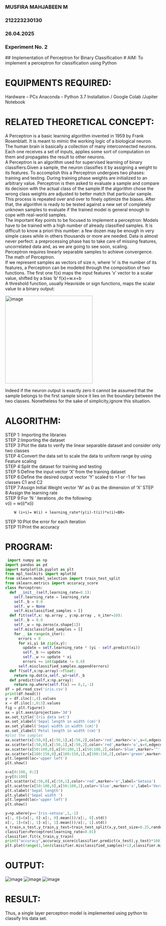 <H3>MUSFIRA MAHJABEEN M</H3>
<H3>212223230130</H3>
<H3>26.04.2025</H3>
<H3>Experiment No. 2 </H3>
## Implementation of Perceptron for Binary Classification
# AIM:
To implement a perceptron for classification using Python<BR>

# EQUIPMENTS REQUIRED:
Hardware – PCs
Anaconda – Python 3.7 Installation / Google Colab /Jupiter Notebook

# RELATED THEORETICAL CONCEPT:
A Perceptron is a basic learning algorithm invented in 1959 by Frank Rosenblatt. It is meant to mimic the working logic of a biological neuron. The human brain is basically a collection of many interconnected neurons. Each one receives a set of inputs, applies some sort of computation on them and propagates the result to other neurons.<BR>
A Perceptron is an algorithm used for supervised learning of binary classifiers.Given a sample, the neuron classifies it by assigning a weight to its features. To accomplish this a Perceptron undergoes two phases: training and testing. During training phase weights are initialized to an arbitrary value. Perceptron is then asked to evaluate a sample and compare its decision with the actual class of the sample.If the algorithm chose the wrong class weights are adjusted to better match that particular sample. This process is repeated over and over to finely optimize the biases. After that, the algorithm is ready to be tested against a new set of completely unknown samples to evaluate if the trained model is general enough to cope with real-world samples.<BR>
The important Key points to be focused to implement a perceptron:
Models have to be trained with a high number of already classified samples. It is difficult to know a priori this number: a few dozen may be enough in very simple cases while in others thousands or more are needed.
Data is almost never perfect: a preprocessing phase has to take care of missing features, uncorrelated data and, as we are going to see soon, scaling.<BR>
Perceptron requires linearly separable samples to achieve convergence.
The math of Perceptron. <BR>
If we represent samples as vectors of size n, where ‘n’ is the number of its features, a Perceptron can be modeled through the composition of two functions. The first one f(x) maps the input features  ‘x’  vector to a scalar value, shifted by a bias ‘b’
f(x)=w.x+b
 <BR>
A threshold function, usually Heaviside or sign functions, maps the scalar value to a binary output:

 


<img width="283" alt="image" src="https://github.com/Lavanyajoyce/Ex-2--NN/assets/112920679/c6d2bd42-3ec1-42c1-8662-899fa450f483">


Indeed if the neuron output is exactly zero it cannot be assumed that the sample belongs to the first sample since it lies on the boundary between the two classes. Nonetheless for the sake of simplicity,ignore this situation.<BR>


# ALGORITHM:
STEP 1: Importing the libraries<BR>
STEP 2:Importing the dataset<BR>
STEP 3:Plot the data to verify the linear separable dataset and consider only two classes<BR>
STEP 4:Convert the data set to scale the data to uniform range by using Feature scaling<BR>
STEP 4:Split the dataset for training and testing<BR>
STEP 5:Define the input vector ‘X’ from the training dataset<BR>
STEP 6:Define the desired output vector ‘Y’ scaled to +1 or -1 for two classes C1 and C2<BR>
STEP 7:Assign Initial Weight vector ‘W’ as 0 as the dimension of ‘X’
STEP 8:Assign the learning rate<BR>
STEP 9:For ‘N ‘ iterations ,do the following:<BR>
        v(i) = w(i)*x(i)<BR>
         
        W (i+i)= W(i) + learning_rate*(y(i)-t(i))*x(i)<BR>
STEP 10:Plot the error for each iteration <BR>
STEP 11:Print the accuracy<BR>
# PROGRAM:
```python
 import numpy as np
import pandas as pd
import matplotlib.pyplot as plt
from mpl_toolkits import mplot3d
from sklearn.model_selection import train_test_split
from sklearn.metrics import accuracy_score
class Perceptron:
  def __init__(self,learning_rate=0.1):
    self.learning_rate = learning_rate
    self._b = 0.0
    self._w = None
    self.misclassified_samples = []
  def fit(self,x: np.array , y:np.array , n_iter=10):
    self._b = 0.0
    self._w = np.zeros(x.shape[1])
    self.misclassified_samples = []
    for _ in range(n_iter):
      errors = 0
      for xi,yi in zip(x,y):
        update = self.learning_rate * (yi - self.predict(xi))
        self._b += update 
        self._w += update * xi
        errors += int(update != 0.0)
      self.misclassified_samples.append(errors)
  def f(self,x:np.array)->float:
    return np.dot(x,self._w)+self._b
  def predict(self,x:np.array):
    return np.where(self.f(x) >= 0,1,-1)
df = pd.read_csv('iris.csv')
print(df.head())
y = df.iloc[:,4].values
x = df.iloc[:,0:3].values
fig = plt.figure()
ax = plt.axes(projection='3d')
ax.set_title('Iris data set')
ax.set_xlabel('Sepal length in width (cm)')
ax.set_ylabel('Sepal width in width (cm)')
ax.set_zlabel('Petal length in width (cm)')
#plot the samples
ax.scatter(x[:50,0],x[:50,1],x[:50,2],color='red',marker='o',s=4,edgecolor='red',label="Iris Setosa")
ax.scatter(x[:50,0],x[:50,1],x[:50,2],color='red',marker='o',s=4,edgecolor='red',label="Iris Setosa")
ax.scatter(x[50:100,0],x[50:100,1],x[50:100,2],color='blue',marker='^',s=4,edgecolor='blue',label="Iris Versicolor")
ax.scatter(x[100:150,0],x[100:150,1],x[100:150,2],color='green',marker='s',s=4,edgecolor='green',label="Iris Virginica")
plt.legend(loc='upper left')
plt.show()

x=x[0:100, 0:2]
y=y[0:100]
plt.scatter(x[:50,0],x[:50,1],color='red',marker='o',label='Setosa')
plt.scatter(x[50:100,0],x[50:100,1],color='blue',marker='x',label='Versicolor')
plt.xlabel('Sepal length')
plt.ylabel('Sepal width ')
plt.legend(loc='upper left')
plt.show()

y=np.where(y=='Iris-setosa',1,-1)
x[:, 0]=(x[:, 0]-x[:, 0].mean())/x[:, 0].std()
x[:, 1]=(x[:, 1]-x[:, 1].mean())/x[:, 1].std()
x_train,x_test,y_train,y_test=train_test_split(x,y,test_size=0.25,random_state=0)
classifier=Perceptron(learning_rate=0.01)
classifier.fit(x_train,y_train)
print("accuracy",accuracy_score(classifier.predict(x_test),y_test)*100)
plt.plot(range(1,len(classifier.misclassified_samples)+1),classifier.misclassified_samples,marker='o')

```

# OUTPUT:
![image](https://github.com/user-attachments/assets/82a6a0cb-663e-4770-bfa7-fa2a4062078d)
![image](https://github.com/user-attachments/assets/8f2e0261-6789-424b-9d33-c8004af87335)
![image](https://github.com/user-attachments/assets/47475404-6f66-4065-b846-adb796370fd1)


# RESULT:
 Thus, a single layer perceptron model is implemented using python to classify Iris data set.

 
